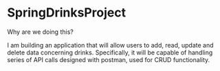 # SpringDrinksProject
Why are we doing this?

I am building an application that will allow users to add, read, update and delete data concerning drinks. Specifically, it will be capable of handling series of API calls designed with postman, used for CRUD functionality.   
